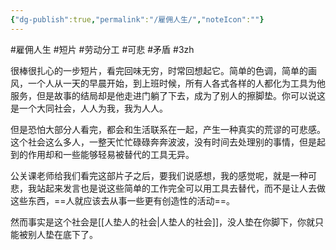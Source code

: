```yaml
---
{"dg-publish":true,"permalink":"/雇佣人生/","noteIcon":""}
---
```



#雇佣人生 #短片 #劳动分工 #可悲 #矛盾 #3zh 

很棒很扎心的一步短片，看完回味无穷，时常回想起它。简单的色调，简单的画风，一个人从一天的早晨开始，到上班时候，所有人各式各样的人都化为工具为他服务，但是故事的结局却是他走进门躺了下去，成为了别人的擦脚垫。你可以说这是一个大同社会，人人为我，我为人人。

但是恐怕大部分人看完，都会和生活联系在一起，产生一种真实的荒谬的可悲感。这个社会这么多人，一整天忙忙碌碌奔奔波波，没有时间去处理别的事情，但是起到的作用却和一些能够轻易被替代的工具无异。

公关课老师给我们看完这部片子之后，要我们说感想，我的感觉呢，就是一种可悲，我站起来发言也是说这些简单的工作完全可以用工具去替代，而不是让人去做这些东西，==人就应该去从事一些更有创造性的活动==。

然而事实是这个社会是[[人垫人的社会\|人垫人的社会]]，没人垫在你脚下，你就只能被别人垫在底下了。

